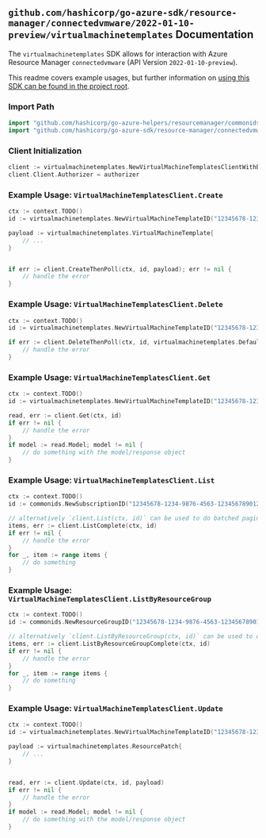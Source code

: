 
## `github.com/hashicorp/go-azure-sdk/resource-manager/connectedvmware/2022-01-10-preview/virtualmachinetemplates` Documentation

The `virtualmachinetemplates` SDK allows for interaction with Azure Resource Manager `connectedvmware` (API Version `2022-01-10-preview`).

This readme covers example usages, but further information on [using this SDK can be found in the project root](https://github.com/hashicorp/go-azure-sdk/tree/main/docs).

### Import Path

```go
import "github.com/hashicorp/go-azure-helpers/resourcemanager/commonids"
import "github.com/hashicorp/go-azure-sdk/resource-manager/connectedvmware/2022-01-10-preview/virtualmachinetemplates"
```


### Client Initialization

```go
client := virtualmachinetemplates.NewVirtualMachineTemplatesClientWithBaseURI("https://management.azure.com")
client.Client.Authorizer = authorizer
```


### Example Usage: `VirtualMachineTemplatesClient.Create`

```go
ctx := context.TODO()
id := virtualmachinetemplates.NewVirtualMachineTemplateID("12345678-1234-9876-4563-123456789012", "example-resource-group", "virtualMachineTemplateName")

payload := virtualmachinetemplates.VirtualMachineTemplate{
	// ...
}


if err := client.CreateThenPoll(ctx, id, payload); err != nil {
	// handle the error
}
```


### Example Usage: `VirtualMachineTemplatesClient.Delete`

```go
ctx := context.TODO()
id := virtualmachinetemplates.NewVirtualMachineTemplateID("12345678-1234-9876-4563-123456789012", "example-resource-group", "virtualMachineTemplateName")

if err := client.DeleteThenPoll(ctx, id, virtualmachinetemplates.DefaultDeleteOperationOptions()); err != nil {
	// handle the error
}
```


### Example Usage: `VirtualMachineTemplatesClient.Get`

```go
ctx := context.TODO()
id := virtualmachinetemplates.NewVirtualMachineTemplateID("12345678-1234-9876-4563-123456789012", "example-resource-group", "virtualMachineTemplateName")

read, err := client.Get(ctx, id)
if err != nil {
	// handle the error
}
if model := read.Model; model != nil {
	// do something with the model/response object
}
```


### Example Usage: `VirtualMachineTemplatesClient.List`

```go
ctx := context.TODO()
id := commonids.NewSubscriptionID("12345678-1234-9876-4563-123456789012")

// alternatively `client.List(ctx, id)` can be used to do batched pagination
items, err := client.ListComplete(ctx, id)
if err != nil {
	// handle the error
}
for _, item := range items {
	// do something
}
```


### Example Usage: `VirtualMachineTemplatesClient.ListByResourceGroup`

```go
ctx := context.TODO()
id := commonids.NewResourceGroupID("12345678-1234-9876-4563-123456789012", "example-resource-group")

// alternatively `client.ListByResourceGroup(ctx, id)` can be used to do batched pagination
items, err := client.ListByResourceGroupComplete(ctx, id)
if err != nil {
	// handle the error
}
for _, item := range items {
	// do something
}
```


### Example Usage: `VirtualMachineTemplatesClient.Update`

```go
ctx := context.TODO()
id := virtualmachinetemplates.NewVirtualMachineTemplateID("12345678-1234-9876-4563-123456789012", "example-resource-group", "virtualMachineTemplateName")

payload := virtualmachinetemplates.ResourcePatch{
	// ...
}


read, err := client.Update(ctx, id, payload)
if err != nil {
	// handle the error
}
if model := read.Model; model != nil {
	// do something with the model/response object
}
```
